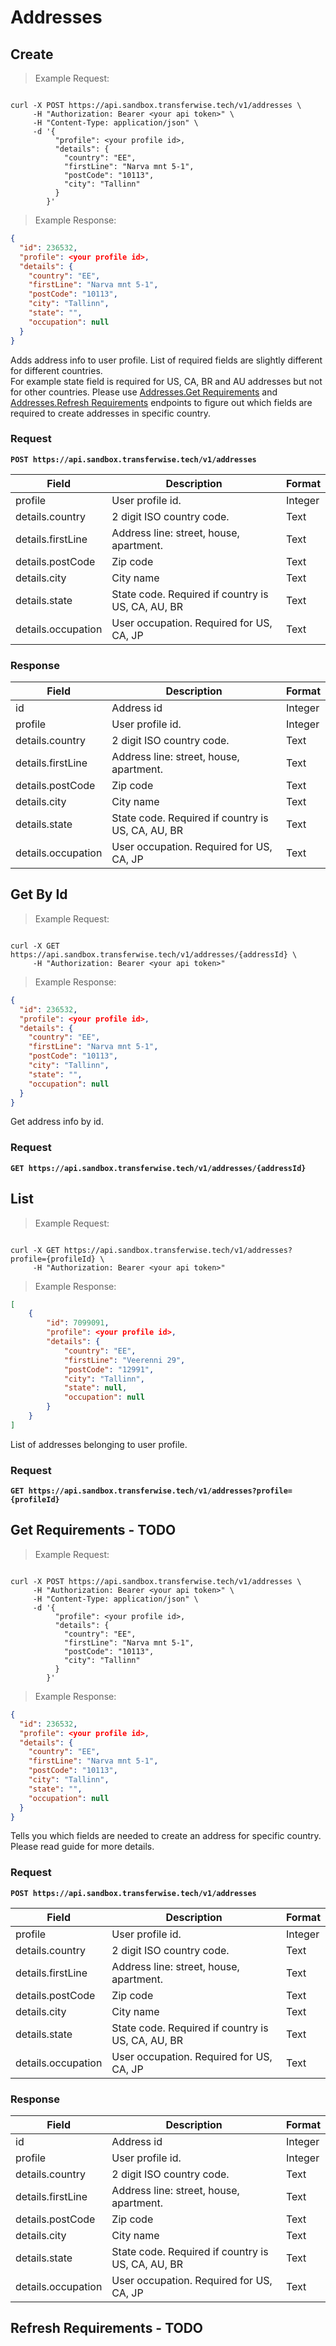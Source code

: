 # Addresses

## Create
> Example Request:

```shell

curl -X POST https://api.sandbox.transferwise.tech/v1/addresses \
     -H "Authorization: Bearer <your api token>" \
     -H "Content-Type: application/json" \
     -d '{ 
          "profile": <your profile id>,
          "details": {
            "country": "EE",
            "firstLine": "Narva mnt 5-1",
            "postCode": "10113",
            "city": "Tallinn"
          }
        }'

```

> Example Response:

```json
{
  "id": 236532,
  "profile": <your profile id>,
  "details": {
    "country": "EE",
    "firstLine": "Narva mnt 5-1",
    "postCode": "10113",
    "city": "Tallinn",
    "state": "",
    "occupation": null
  }
}

```

Adds address info to user profile.
List of required fields are slightly different for different countries.  
For example state field is required for US, CA, BR and AU addresses but not for other countries.
Please use [Addresses.Get Requirements](#addresses-get-requirements) and  [Addresses.Refresh Requirements](#addresses-refresh-requirements) endpoints to figure out which fields are required to create addresses in specific country.

### Request

**`POST https://api.sandbox.transferwise.tech/v1/addresses`**

Field                 | Description                                        | Format
---------             | -------                                            | -----------
profile               | User profile id.                                   | Integer
details.country       | 2 digit ISO country code.                          | Text
details.firstLine     | Address line: street, house, apartment.            | Text
details.postCode      | Zip code                                           | Text
details.city          | City name                                          | Text
details.state         | State code. Required if country is US, CA, AU, BR  | Text
details.occupation    | User occupation. Required for US, CA, JP           | Text


### Response
Field                 | Description                                        | Format
---------             | -------                                            | -----------
id                    | Address id                                         | Integer
profile               | User profile id.                                   | Integer
details.country       | 2 digit ISO country code.                          | Text
details.firstLine     | Address line: street, house, apartment.            | Text
details.postCode      | Zip code                                           | Text
details.city          | City name                                          | Text
details.state         | State code. Required if country is US, CA, AU, BR  | Text
details.occupation    | User occupation. Required for US, CA, JP           | Text



## Get By Id
> Example Request:

```shell

curl -X GET https://api.sandbox.transferwise.tech/v1/addresses/{addressId} \
     -H "Authorization: Bearer <your api token>" 
```

> Example Response:

```json
{
  "id": 236532,
  "profile": <your profile id>,
  "details": {
    "country": "EE",
    "firstLine": "Narva mnt 5-1",
    "postCode": "10113",
    "city": "Tallinn",
    "state": "",
    "occupation": null
  }
}

```

Get address info by id.
### Request
**`GET https://api.sandbox.transferwise.tech/v1/addresses/{addressId}`**



## List
> Example Request:

```shell

curl -X GET https://api.sandbox.transferwise.tech/v1/addresses?profile={profileId} \
     -H "Authorization: Bearer <your api token>" 
```

> Example Response:

```json
[
    {
        "id": 7099091,
        "profile": <your profile id>,
        "details": {
            "country": "EE",
            "firstLine": "Veerenni 29",
            "postCode": "12991",
            "city": "Tallinn",
            "state": null,
            "occupation": null
        }
    }
]

```
List of addresses belonging to user profile.

### Request
**`GET https://api.sandbox.transferwise.tech/v1/addresses?profile={profileId}`**



## Get Requirements - TODO
> Example Request:

```shell

curl -X POST https://api.sandbox.transferwise.tech/v1/addresses \
     -H "Authorization: Bearer <your api token>" \
     -H "Content-Type: application/json" \
     -d '{ 
          "profile": <your profile id>,
          "details": {
            "country": "EE",
            "firstLine": "Narva mnt 5-1",
            "postCode": "10113",
            "city": "Tallinn"
          }
        }'

```

> Example Response:

```json
{
  "id": 236532,
  "profile": <your profile id>,
  "details": {
    "country": "EE",
    "firstLine": "Narva mnt 5-1",
    "postCode": "10113",
    "city": "Tallinn",
    "state": "",
    "occupation": null
  }
}

```

Tells you which fields are needed to create an address for specific country.
Please read  guide for more details.


### Request

**`POST https://api.sandbox.transferwise.tech/v1/addresses`**

Field                 | Description                                        | Format
---------             | -------                                            | -----------
profile               | User profile id.                                   | Integer
details.country       | 2 digit ISO country code.                          | Text
details.firstLine     | Address line: street, house, apartment.            | Text
details.postCode      | Zip code                                           | Text
details.city          | City name                                          | Text
details.state         | State code. Required if country is US, CA, AU, BR  | Text
details.occupation    | User occupation. Required for US, CA, JP           | Text


### Response
Field                 | Description                                        | Format
---------             | -------                                            | -----------
id                    | Address id                                         | Integer
profile               | User profile id.                                   | Integer
details.country       | 2 digit ISO country code.                          | Text
details.firstLine     | Address line: street, house, apartment.            | Text
details.postCode      | Zip code                                           | Text
details.city          | City name                                          | Text
details.state         | State code. Required if country is US, CA, AU, BR  | Text
details.occupation    | User occupation. Required for US, CA, JP           | Text








## Refresh Requirements - TODO



